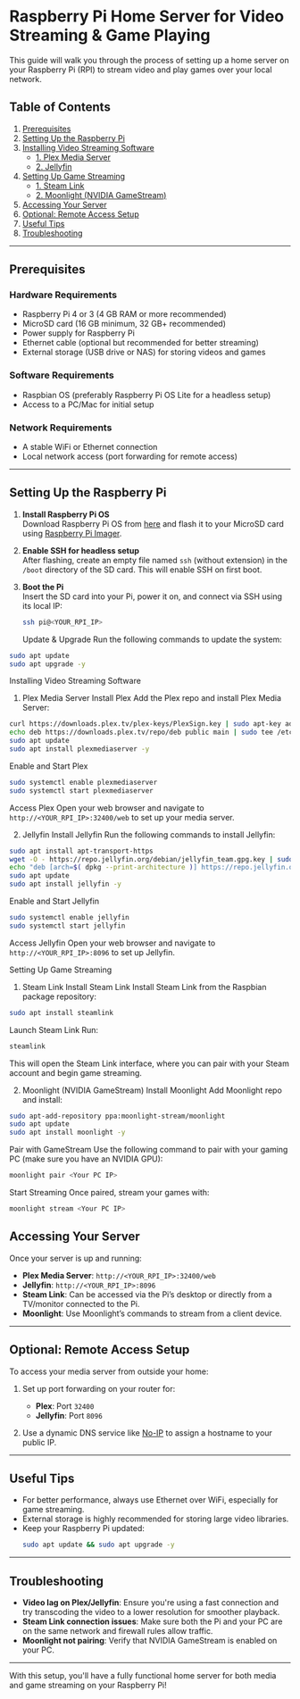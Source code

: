 # Raspberry Pi Home Server for Video Streaming & Game Playing

This guide will walk you through the process of setting up a home server on your Raspberry Pi (RPI) to stream video and play games over your local network.

## Table of Contents

1. [Prerequisites](#prerequisites)
2. [Setting Up the Raspberry Pi](#setting-up-the-raspberry-pi)
3. [Installing Video Streaming Software](#installing-video-streaming-software)
    - [1. Plex Media Server](#1-plex-media-server)
    - [2. Jellyfin](#2-jellyfin)
4. [Setting Up Game Streaming](#setting-up-game-streaming)
    - [1. Steam Link](#1-steam-link)
    - [2. Moonlight (NVIDIA GameStream)](#2-moonlight-nvidia-gamestream)
5. [Accessing Your Server](#accessing-your-server)
6. [Optional: Remote Access Setup](#optional-remote-access-setup)
7. [Useful Tips](#useful-tips)
8. [Troubleshooting](#troubleshooting)

---

## Prerequisites

### Hardware Requirements
- Raspberry Pi 4 or 3 (4 GB RAM or more recommended)
- MicroSD card (16 GB minimum, 32 GB+ recommended)
- Power supply for Raspberry Pi
- Ethernet cable (optional but recommended for better streaming)
- External storage (USB drive or NAS) for storing videos and games

### Software Requirements
- Raspbian OS (preferably Raspberry Pi OS Lite for a headless setup)
- Access to a PC/Mac for initial setup

### Network Requirements
- A stable WiFi or Ethernet connection
- Local network access (port forwarding for remote access)

---

## Setting Up the Raspberry Pi

1. **Install Raspberry Pi OS**  
   Download Raspberry Pi OS from [here](https://www.raspberrypi.org/software/operating-systems/) and flash it to your MicroSD card using [Raspberry Pi Imager](https://www.raspberrypi.org/software/).

2. **Enable SSH for headless setup**  
   After flashing, create an empty file named `ssh` (without extension) in the `/boot` directory of the SD card. This will enable SSH on first boot.

3. **Boot the Pi**  
   Insert the SD card into your Pi, power it on, and connect via SSH using its local IP:
   ```bash
   ssh pi@<YOUR_RPI_IP>
   ```
   Update & Upgrade
Run the following commands to update the system:
```bash
sudo apt update
sudo apt upgrade -y
```
Installing Video Streaming Software
1. Plex Media Server
Install Plex
Add the Plex repo and install Plex Media Server:

```bash
curl https://downloads.plex.tv/plex-keys/PlexSign.key | sudo apt-key add -
echo deb https://downloads.plex.tv/repo/deb public main | sudo tee /etc/apt/sources.list.d/plexmediaserver.list
sudo apt update
sudo apt install plexmediaserver -y
```
Enable and Start Plex

```bash
sudo systemctl enable plexmediaserver
sudo systemctl start plexmediaserver
```
Access Plex
Open your web browser and navigate to `http://<YOUR_RPI_IP>:32400/web` to set up your media server.

2. Jellyfin
Install Jellyfin
Run the following commands to install Jellyfin:

```bash
sudo apt install apt-transport-https
wget -O - https://repo.jellyfin.org/debian/jellyfin_team.gpg.key | sudo apt-key add -
echo "deb [arch=$( dpkg --print-architecture )] https://repo.jellyfin.org/debian buster main" | sudo tee /etc/apt/sources.list.d/jellyfin.list
sudo apt update
sudo apt install jellyfin -y
```
Enable and Start Jellyfin

```bash
sudo systemctl enable jellyfin
sudo systemctl start jellyfin
```
Access Jellyfin
Open your web browser and navigate to `http://<YOUR_RPI_IP>:8096` to set up Jellyfin.

Setting Up Game Streaming
1. Steam Link
Install Steam Link
Install Steam Link from the Raspbian package repository:

```bash
sudo apt install steamlink
```
Launch Steam Link
Run:

```bash
steamlink
```
This will open the Steam Link interface, where you can pair with your Steam account and begin game streaming.

2. Moonlight (NVIDIA GameStream)
Install Moonlight
Add Moonlight repo and install:

```bash
sudo apt-add-repository ppa:moonlight-stream/moonlight
sudo apt update
sudo apt install moonlight -y
```
Pair with GameStream
Use the following command to pair with your gaming PC (make sure you have an NVIDIA GPU):

```bash
moonlight pair <Your PC IP>
```
Start Streaming
Once paired, stream your games with:

```bash
moonlight stream <Your PC IP>
```
## Accessing Your Server

Once your server is up and running:

- **Plex Media Server**: `http://<YOUR_RPI_IP>:32400/web`
- **Jellyfin**: `http://<YOUR_RPI_IP>:8096`
- **Steam Link**: Can be accessed via the Pi’s desktop or directly from a TV/monitor connected to the Pi.
- **Moonlight**: Use Moonlight’s commands to stream from a client device.

---

## Optional: Remote Access Setup

To access your media server from outside your home:

1. Set up port forwarding on your router for:
   - **Plex**: Port `32400`
   - **Jellyfin**: Port `8096`
   
2. Use a dynamic DNS service like [No-IP](https://www.noip.com/) to assign a hostname to your public IP.

---

## Useful Tips

- For better performance, always use Ethernet over WiFi, especially for game streaming.
- External storage is highly recommended for storing large video libraries.
- Keep your Raspberry Pi updated:
  ```bash
  sudo apt update && sudo apt upgrade -y
  ```
---

## Troubleshooting

- **Video lag on Plex/Jellyfin**: Ensure you're using a fast connection and try transcoding the video to a lower resolution for smoother playback.
- **Steam Link connection issues**: Make sure both the Pi and your PC are on the same network and firewall rules allow traffic.
- **Moonlight not pairing**: Verify that NVIDIA GameStream is enabled on your PC.

---

With this setup, you'll have a fully functional home server for both media and game streaming on your Raspberry Pi!
